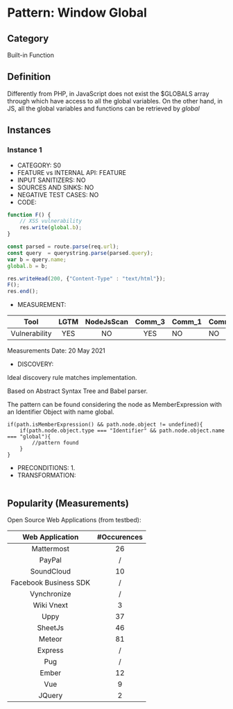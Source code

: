 # Pattern: Window Global

## Category

Built-in Function

## Definition

Differently from PHP, in JavaScript does not exist the $GLOBALS array through which have access to all the global variables. 
On the other hand, in JS, all the global variables and functions can be retrieved by _global_

## Instances

### Instance 1

- CATEGORY: S0
- FEATURE vs INTERNAL API: FEATURE
- INPUT SANITIZERS: NO
- SOURCES AND SINKS: NO
- NEGATIVE TEST CASES: NO
- CODE:

```javascript
function F() {
    // XSS vulnerability
	res.write(global.b);
}

const parsed = route.parse(req.url);
const query  = querystring.parse(parsed.query);
var b = query.name;
global.b = b;

res.writeHead(200, {"Content-Type" : "text/html"});
F();
res.end();
```

- MEASUREMENT:

|     Tool      | LGTM | NodeJsScan | Comm_3 | Comm_1 | Comm_2 | Vulnerable |
| :-----------: | :--: | :--------: | :------: | ------- | --------- | ---------- |
| Vulnerability | YES  |   NO       |  YES        |     NO  |     NO    | YES        |
Measurements Date: 20 May 2021

- DISCOVERY:



Ideal discovery rule matches implementation.

Based on Abstract Syntax Tree and Babel parser.

The pattern can be found considering the node as MemberExpression with an Identifier Object with name global.

```
if(path.isMemberExpression() && path.node.object != undefined){
	if(path.node.object.type === "Identifier" && path.node.object.name === "global"){
		//pattern found
	}
}
```



- PRECONDITIONS:
   1.
- TRANSFORMATION:
```javascript
```
## Popularity (Measurements)

Open Source Web Applications (from testbed):

|    Web Application    | #Occurences |
| :-------------------: | :---------: |
|      Mattermost       |     26      |
|        PayPal         |      /      |
|      SoundCloud       |     10      |
| Facebook Business SDK |      /      |
|      Vynchronize      |      /      |
|      Wiki Vnext       |      3      |
|         Uppy          |     37      |
|        SheetJs        |     46      |
|        Meteor         |     81      |
|        Express        |      /      |
|          Pug          |      /      |
|         Ember         |     12      |
|          Vue          |      9      |
|        JQuery         |      2      |

